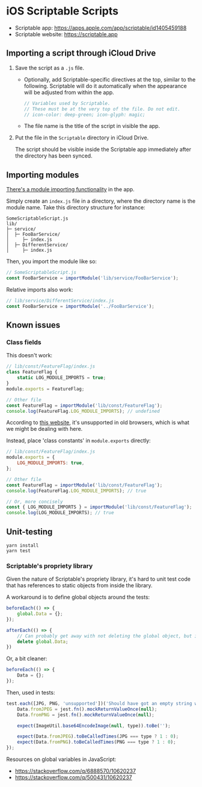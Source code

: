 # iOS Scriptable Scripts

- Scriptable app: <https://apps.apple.com/app/scriptable/id1405459188>
- Scriptable website: <https://scriptable.app>

## Importing a script through iCloud Drive

1. Save the script as a `.js` file.

   - Optionally, add Scriptable-specific directives at the top, similar to the
     following. Scriptable will do it automatically when the appearance will be
     adjusted from within the app.

     ```JavaScript
     // Variables used by Scriptable.
     // These must be at the very top of the file. Do not edit.
     // icon-color: deep-green; icon-glyph: magic;
     ```

   - The file name is the title of the script in visible the app.

1. Put the file in the `Scriptable` directory in iCloud Drive.

   The script should be visible inside the Scriptable app immediately after
   the directory has been synced.

## Importing modules

[There's a module importing functionality](https://docs.scriptable.app/module)
in the app.

Simply create an `index.js` file in a directory, where the directory name is
the module name. Take this directory structure for instance:

```text
SomeScriptableScript.js
lib/
├─ service/
│  ├─ FooBarService/
│     ├─ index.js
│  ├─ DifferentService/
│     ├─ index.js
```

Then, you import the module like so:

```javascript
// SomeScriptableScript.js
const FooBarService = importModule('lib/service/FooBarService');
```

Relative imports also work:

```javascript
// lib/service/DifferentService/index.js
const FooBarService = importModule('../FooBarService');
```

## Known issues

### Class fields

This doesn't work:

```javascript
// lib/const/FeatureFlag/index.js
class FeatureFlag {
    static LOG_MODULE_IMPORTS = true;
}
module.exports = FeatureFlag;

// Other file
const FeatureFlag = importModule('lib/const/FeatureFlag');
console.log(FeatureFlag.LOG_MODULE_IMPORTS); // undefined
```

According to [this website](https://javascript.info/class#class-fields), it's
unsupported in old browsers, which is what we might be dealing with here.

Instead, place 'class constants' in `module.exports` directly:

```javascript
// lib/const/FeatureFlag/index.js
module.exports = {
    LOG_MODULE_IMPORTS: true,
};

// Other file
const FeatureFlag = importModule('lib/const/FeatureFlag');
console.log(FeatureFlag.LOG_MODULE_IMPORTS); // true

// Or, more concisely
const { LOG_MODULE_IMPORTS } = importModule('lib/const/FeatureFlag');
console.log(LOG_MODULE_IMPORTS); // true
```

## Unit-testing

```console
yarn install
yarn test
```

### Scriptable's propriety library

Given the nature of Scriptable's propriety library, it's hard to unit test code
that has references to static objects from inside the library.

A workaround is to define global objects around the tests:

<!-- markdownlint-disable MD010 -->

```javascript
beforeEach(() => {
	global.Data = {};
});

afterEach(() => {
	// Can probably get away with not deleting the global object, but it's here just to be safe.
	delete global.Data;
})
```

Or, a bit cleaner:

```javascript
beforeEach(() => {
	Data = {};
});
```

Then, used in tests:

```javascript
test.each([JPG, PNG, 'unsupported'])('Should have got an empty string when base64 encoding fails', (type) => {
	Data.fromJPEG = jest.fn().mockReturnValueOnce(null);
	Data.fromPNG = jest.fn().mockReturnValueOnce(null);

	expect(ImageUtil.base64EncodeImage(null, type)).toBe('');

	expect(Data.fromJPEG).toBeCalledTimes(JPG === type ? 1 : 0);
	expect(Data.fromPNG).toBeCalledTimes(PNG === type ? 1 : 0);
});
```

Resources on global variables in JavaScript:

- <https://stackoverflow.com/q/6888570/10620237>
- <https://stackoverflow.com/q/500431/10620237>
